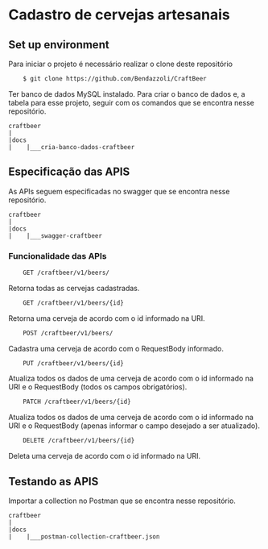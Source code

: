 # Cadastro de cervejas artesanais


## Set up environment

Para iniciar o projeto é necessário realizar o clone deste repositório

```bash
    $ git clone https://github.com/Bendazzoli/CraftBeer
```

Ter banco de dados MySQL instalado.
Para criar o banco de dados e, a tabela para esse projeto, seguir com os comandos que se encontra nesse repositório.

    craftbeer
    |
    |docs
    |    |___cria-banco-dados-craftbeer


## Especificação das APIS

As APIs seguem especificadas no swagger que se encontra nesse repositório.

    craftbeer
    |
    |docs
    |    |___swagger-craftbeer


### Funcionalidade das APIs

```bash
    GET /craftbeer/v1/beers/
```
Retorna todas as cervejas cadastradas.


```bash
    GET /craftbeer/v1/beers/{id}
```
Retorna uma cerveja de acordo com o id informado na URI.


```bash
    POST /craftbeer/v1/beers/
```
Cadastra uma cerveja de acordo com o RequestBody informado.


```bash
    PUT /craftbeer/v1/beers/{id}
```
Atualiza todos os dados de uma cerveja de acordo com o id informado na URI e o RequestBody (todos os campos obrigatórios).


```bash
    PATCH /craftbeer/v1/beers/{id}
```
Atualiza todos os dados de uma cerveja de acordo com o id informado na URI e o RequestBody (apenas informar o campo desejado a ser atualizado).


```bash
    DELETE /craftbeer/v1/beers/{id}
```
Deleta uma cerveja de acordo com o id informado na URI.


## Testando as APIS

Importar a collection no Postman que se encontra nesse repositório.

    craftbeer
    |
    |docs
    |    |___postman-collection-craftbeer.json


